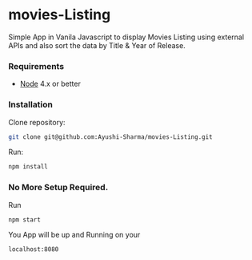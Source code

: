 # movies-Listing

Simple App in Vanila Javascript to display Movies Listing using external APIs and also sort the data by Title & Year of Release.

### Requirements

- [Node](https://nodejs.org) 4.x or better

### Installation

Clone repository:

```sh
git clone git@github.com:Ayushi-Sharma/movies-Listing.git
```

Run:

```sh
npm install
```

### No More Setup Required.

Run

```sh
npm start
```

You App will be up and Running on your

```sh
localhost:8080
```
